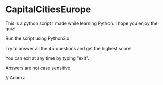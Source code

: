 # CapitalCitiesEurope
This is a python script I made while learning Python. I hope you enjoy the quiz!

Run the script using Python3.x

Try to answer all the 45 questions and get the highest score!

You can exit at any time by typing "exit".

Answers are not case sensitive

// Adam J.
